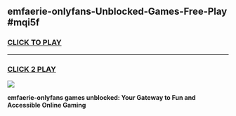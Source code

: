 
## emfaerie-onlyfans-Unblocked-Games-Free-Play #mqi5f
<h3>
<a href="https://us.freeplayer.one?title=emfaerie-onlyfans&ref=9M">CLICK TO PLAY</a></h3>
<hr>

<h3>
<a href="https://us.freeplayer.one?title=emfaerie-onlyfans&ref=9M">CLICK 2 PLAY</a>
  
</h3>

<a href="https://us.freeplayer.one?title=emfaerie-onlyfans&ref=9M"><img src="https://clearcache.store/games.png"></a>


**emfaerie-onlyfans games unblocked: Your Gateway to Fun and Accessible Online Gaming**
